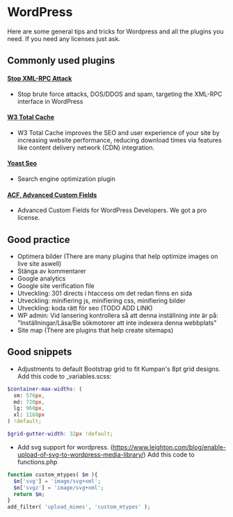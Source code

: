 # WordPress

Here are some general tips and tricks for Wordpress and all the plugins you need.
If you need any licenses just ask.

## Commonly used plugins

#### [Stop XML-RPC Attack](https://wordpress.org/plugins/stop-xmlrpc-attack/)

- Stop brute force attacks, DOS/DDOS and spam, targeting the XML-RPC interface in WordPress

#### [W3 Total Cache](https://wordpress.org/plugins/w3-total-cache/)

- W3 Total Cache improves the SEO and user experience of your site by increasing website performance, reducing download times via features like content delivery network (CDN) integration.

#### [Yoast Seo](https://wordpress.org/plugins/wordpress-seo/)

- Search engine optimization plugin

#### [ACF, Advanced Custom Fields](https://www.advancedcustomfields.com/)

- Advanced Custom Fields for WordPress Developers. We got a pro license.

## Good practice
- Optimera bilder (There are many plugins that help optimize images on live site aswell)
- Stänga av kommentarer
- Google analytics
- Google site verification file
- Utveckling: 301 directs i htaccess om det redan finns en sida
- Utveckling: minifiering js, minifiering css, minifiering bilder
- Utveckling: koda rätt för seo (TODO ADD LINK)
- WP admin: Vid lansering kontrollera så att denna inställning *inte* är på: "Inställningar/Läsa/Be sökmotorer att inte indexera denna webbplats"
- Site map (There are plugins that help create sitemaps)

## Good snippets
- Adjustments to default Bootstrap grid to fit Kumpan's 8pt grid designs.
Add this code to _variables.scss:
```scss
$container-max-widths: (
  sm: 576px,
  md: 720px,
  lg: 960px,
  xl: 1168px
) !default;

$grid-gutter-width: 32px !default;
```

- Add svg support for wordpress. (https://www.leighton.com/blog/enable-upload-of-svg-to-wordpress-media-library/)
Add this code to functions.php
```php
function custom_mtypes( $m ){
  $m['svg'] = 'image/svg+xml';
  $m['svgz'] = 'image/svg+xml';
  return $m;
}
add_filter( 'upload_mimes', 'custom_mtypes' );
```
